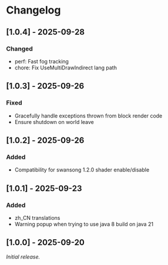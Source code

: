 # Changelog

## [1.0.4] - 2025-09-28

### Changed

- perf: Fast fog tracking
- chore: Fix UseMultiDrawIndirect lang path

## [1.0.3] - 2025-09-26

### Fixed

- Gracefully handle exceptions thrown from block render code
- Ensure shutdown on world leave

## [1.0.2] - 2025-09-26

### Added

- Compatibility for swansong 1.2.0 shader enable/disable

## [1.0.1] - 2025-09-23

### Added

- zh_CN translations
- Warning popup when trying to use java 8 build on java 21

## [1.0.0] - 2025-09-20

_Initial release._